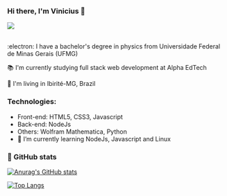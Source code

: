 ### Hi there, I'm Vinicius 👋

<div style="height=180em">
  <a href="https://www.linkedin.com/in/vinicius-noronha-1540b2184/"><img src="https://img.shields.io/badge/-LinkedIn-%230077B5?style=for-the-badge&logo=linkedin&logoColor=white" target="_blank" > </a>
</div>
<br>

:electron: I have a bachelor's degree in physics from Universidade Federal de Minas Gerais (UFMG)

:books: I'm currently studying full stack web development at Alpha EdTech

:compass: I'm living in Ibirité-MG, Brazil

### Technologies: 
- Front-end: HTML5, CSS3, Javascript
- Back-end: NodeJs
- Others: Wolfram Mathematica, Python
- 🌱 I’m currently learning NodeJs, Javascript and Linux
<!-- - 👯 I’m looking to collaborate on ...
- 🤔 I’m looking for help with ...
- 💬 Ask me about ...
- 📫 How to reach me: ...
- 😄 Pronouns: he/his
- ⚡ Fun fact: ... -->

### :scroll: GitHub stats

[![Anurag's GitHub stats](https://github-readme-stats.vercel.app/api?username=viniciusna&theme=ocean_dark)](https://github.com/anuraghazra/github-readme-stats)

[![Top Langs](https://github-readme-stats.vercel.app/api/top-langs/?username=viniciusna&layout=compact&theme=ocean_dark)](https://github.com/anuraghazra/github-readme-stats)
